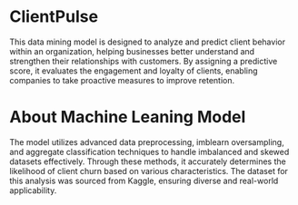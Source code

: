# ClientPulse
This data mining model is designed to analyze and predict client behavior within an organization, helping businesses better understand and strengthen their relationships with customers. By assigning a predictive score, it evaluates the engagement and loyalty of clients, enabling companies to take proactive measures to improve retention. 

# About Machine Leaning Model
The model utilizes advanced data preprocessing, imblearn oversampling, and aggregate classification techniques to handle imbalanced and skewed datasets effectively. Through these methods, it accurately determines the likelihood of client churn based on various characteristics. The dataset for this analysis was sourced from Kaggle, ensuring diverse and real-world applicability.
